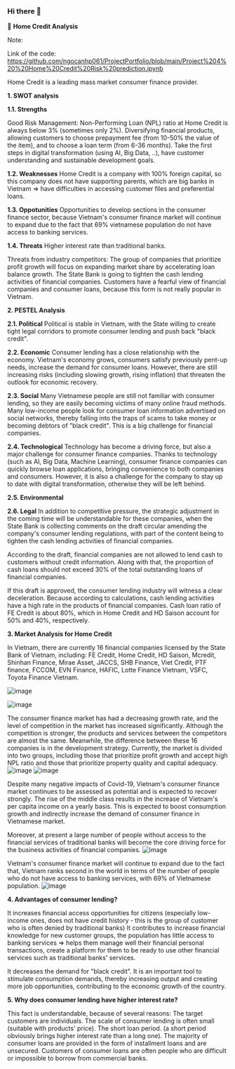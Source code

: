 ### Hi there 👋

<!--
**ngocanhp061/ngocanhp061** is a ✨ _special_ ✨ repository because its `README.md` (this file) appears on your GitHub profile.

Here are some ideas to get you started:

- 🔭 I’m currently working on ...
- 🌱 I’m currently learning ...
- 👯 I’m looking to collaborate on ...
- 🤔 I’m looking for help with ...
- 💬 Ask me about ...
- 📫 How to reach me: ...
- 😄 Pronouns: ...
- ⚡ Fun fact: ...
-->
🤔 **Home Credit Analysis**

Note:

Link of the code: https://github.com/ngocanhp061/ProjectPortfolio/blob/main/Project%204%20%20Home%20Credit%20Risk%20prediction.ipynb

Home Credit is a leading mass market consumer finance provider.

  **1. SWOT analysis**

**1.1. Strengths**

Good Risk Management: Non-Performing Loan (NPL) ratio at Home Credit is always below 3% (sometimes only 2%).
Diversifying financial products, allowing customers to choose prepayment fee (from 10-50% the value of the item), and to choose a loan term (from 6-36 months).
Take the first steps in digital transformation (using AI, Big Data, ..), have customer understanding and sustainable development goals.

**1.2. Weaknesses**
Home Credit is a company with 100% foreign capital, so this company does not have supporting parents, which are big banks in Vietnam => have difficulties in accessing customer files and preferential loans.

**1.3. Oppotunities**
Opportunities to develop sections in the consumer finance sector, because Vietnam's consumer finance market will continue to expand due to the fact that 69% vietnamese population do not have access to banking services.

**1.4. Threats**
Higher interest rate than traditional banks.

<!---->
Threats from industry competitors: The group of companies that prioritize profit growth will focus on expanding market share by accelerating loan balance growth.
The State Bank is going to tighten the cash lending activities of financial companies.
Customers have a fearful view of financial companies and consumer loans, because this form is not really popular in Vietnam.

  **2. PESTEL Analysis**

**2.1. Political**
Political is stable in Vietnam, with the State willing to create tight legal corridors to promote consumer lending and push back "black credit".

**2.2. Economic**
Consumer lending has a close relationship with the economy. Vietnam's economy grows, consumers satisfy previously pent-up needs, increase the demand for consumer loans. However, there are still increasing risks (including slowing growth, rising inflation) that threaten the outlook for economic recovery.

**2.3. Social**
Many Vietnamese people are still not familiar with consumer lending, so they are easily becoming victims of many online fraud methods. Many low-income people look for consumer loan information advertised on social networks, thereby falling into the traps of scams to take money or becoming debtors of "black credit". This is a big challenge for financial companies.

**2.4. Technological**
Technology has become a driving force, but also a major challenge for consumer finance companies. Thanks to technology (such as AI, Big Data, Machine Learning), consumer finance companies can quickly browse loan applications, bringing convenience to both companies and consumers. However, it is also a challenge for the company to stay up to date with digital transformation, otherwise they will be left behind.

**2.5. Environmental**

**2.6. Legal**
In addition to competitive pressure, the strategic adjustment in the coming time will be understandable for these companies, when the State Bank is collecting comments on the draft circular amending the company's consumer lending regulations, with part of the content being to tighten the cash lending activities of financial companies.

<!---->
According to the draft, financial companies are not allowed to lend cash to customers without credit information. Along with that, the proportion of cash loans should not exceed 30% of the total outstanding loans of financial companies.

<!---->
If this draft is approved, the consumer lending industry will witness a      clear deceleration. Because according to calculations, cash lending activities have a high rate in the products of financial companies. Cash loan ratio of FE Credit is about 80%, which in Home Credit and HD Saison account for 50% and 40%, respectively.

  **3. Market Analysis for Home Credit**
  
In Vietnam, there are currently 16 financial companies licensed by the State Bank of Vietnam, including: FE Credit, Home Credit, HD Saison, Mcredit, Shinhan Finance, Mirae Asset, JACCS,  SHB Finance, Viet Credit, PTF finance, FCCOM, EVN Finance, HAFIC, Lotte Finance Vietnam, VSFC, Toyota Finance Vietnam.

![image](https://user-images.githubusercontent.com/111174822/209475603-a3ac36ce-ee49-4dd5-97b9-12c81cc273a5.png)

![image](https://user-images.githubusercontent.com/111174822/209475635-bf854d49-af0e-4f46-95ee-6d2615fc95e6.png)


<!---->
The consumer finance market has had a decreasing growth rate, and the level of competition in the market has increased significantly. Although the competition is stronger, the products and services between the competitors are almost the same.  Meanwhile, the difference between these 16 companies is in the development strategy. Currently, the market is divided into two groups, including those that prioritize profit growth and accept high NPL ratio and those that prioritize property quality and capital adequacy.
![image](https://user-images.githubusercontent.com/111174822/209475654-7121042d-53b6-4562-a824-f8c57a1b01f6.png)
![image](https://user-images.githubusercontent.com/111174822/209475656-a294df28-a5cc-4e83-b12f-24bc63dab047.png)





Despite many negative impacts of Covid-19, Vietnam's consumer finance market continues to be assessed as potential and is expected to recover strongly. The rise of the middle class results in the increase of Vietnam's per capita income on a yearly basis. This is expected to boost consumption growth and indirectly increase the demand of consumer finance in Vietnamese market.

Moreover, at present a large number of people without access to the financial services of traditional banks will become the core driving force for the business activities of financial companies.
![image](https://user-images.githubusercontent.com/111174822/209475661-7e96f710-dded-4e86-bb3b-d1a1f1b13385.png)



Vietnam's consumer finance market will continue to expand due to the fact that, Vietnam ranks second in the world in terms of the number of people who do not have access to banking services, with 69% of Vietnamese population.
![image](https://user-images.githubusercontent.com/111174822/209475681-768bf902-a609-440e-9069-b19c93401f65.png)



  **4. Advantages of consumer lending?**

It increases financial access opportunities for citizens (especially low-income ones, does not have credit history - this is the group of customer who is often denied by traditional banks)
It contributes to increase financial knowledge for new customer groups, the population has little access to banking services => helps them manage well their financial personal transactions, create a platform for them to be ready to use other financial services such as traditional banks' services.

<!---->
It decreases the demand for "black credit".
It is an important tool to stimulate consumption demands, thereby increasing output and creating more job opportunities, contributing to the economic growth of the country.

  **5. Why does consumer lending have higher interest rate?**

This fact is understandable, because of several reasons:
The target customers are individuals.
The scale of consumer lending is often small (suitable with products' price).
The short loan period. (a short period obviously brings higher interest rate than a long one).
The majority of consumer loans are provided in the form of installment loans and are unsecured.
Customers of consumer loans are often people who are difficult or impossible to borrow from commercial banks.



